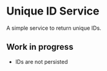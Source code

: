 # Unique ID Service

A simple service to return unique IDs.

## Work in progress

* IDs are not persisted

